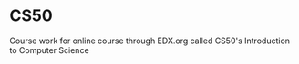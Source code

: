 # CS50
Course work for online course through EDX.org  called CS50's Introduction to Computer Science
